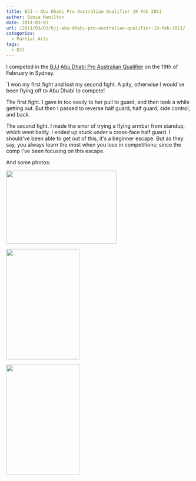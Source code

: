 ```yaml
---
title: BJJ – Abu Dhabi Pro Australian Qualifier 19 Feb 2011
author: Sonia Hamilton
date: 2011-03-03
url: /2011/03/03/bjj-abu-dhabi-pro-australian-qualifier-19-feb-2011/
categories:
  - Martial Arts
tags:
  - BJJ
---
```

I competed in the [BJJ][1] [Abu Dhabi Pro Australian Qualifier][2] on the 19th of February in Sydney.

<!--more-->

`I won my first fight and lost my second fight. A pity, otherwise I would've been flying off to Abu Dhabi to compete!

The first fight. I gave in too easily to her pull to guard, and then took a while getting out. But then I passed to reverse half guard, half guard, side control, and back.

<!-- youtube?? -->

The second fight. I made the error of trying a flying armbar from standup, which went badly. I ended up stuck under a cross-face half guard. I should've been able to get out of this, it's a beginner escape. But as they say, you always learn the most when you lose in competitions; since the comp I've been focusing on this escape.

<!-- youtube?? -->

And some photos:

[<img class="aligncenter size-medium wp-image-869" title="DSC_0674" src="http://blog.snowfrog.net/wp-content/uploads/2011/03/dsc_0674.jpg?w=300" alt="" width="300" height="199" />][3]

[<img class="aligncenter size-medium wp-image-870" title="DSC_0676" src="http://blog.snowfrog.net/wp-content/uploads/2011/03/dsc_0676.jpg?w=199" alt="" width="199" height="300" />][4]

[<img class="aligncenter size-medium wp-image-871" title="DSC_0677" src="http://blog.snowfrog.net/wp-content/uploads/2011/03/dsc_0677.jpg?w=199" alt="" width="199" height="300" />][5]

 [1]: http://en.wikipedia.org/wiki/Brazilian_Jiu-Jitsu
 [2]: http://www.abudhabiproaustralia.com/
 [3]: http://blog.snowfrog.net/wp-content/uploads/2011/03/dsc_0674.jpg
 [4]: http://blog.snowfrog.net/wp-content/uploads/2011/03/dsc_0676.jpg
 [5]: http://blog.snowfrog.net/wp-content/uploads/2011/03/dsc_0677.jpg
